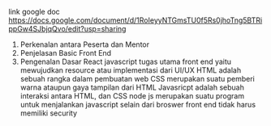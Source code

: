 link google doc https://docs.google.com/document/d/1RoIeyyNTGmsTU0f5Rs0jhoTng5BTRippGw4SJbjqQvo/edit?usp=sharing
1. Perkenalan antara Peserta dan Mentor
2. Penjelasan Basic Front End
3. Pengenalan Dasar React javascript
tugas utama front end yaitu mewujudkan resource atau implementasi dari UI/UX
HTML adalah sebuah rangka dalam pembuatan web
CSS merupakan suatu pemberi warna ataupun gaya tampilan dari HTML
Javasricpt adalah sebuah interaksi antara HTML, dan CSS
node js merupakan suatu program untuk menjalankan javascript selain dari broswer
front end tidak harus memiliki security
